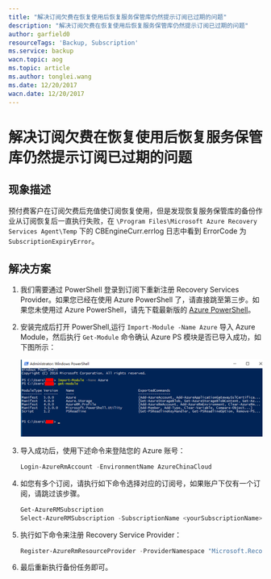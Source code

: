 ```yaml
---
title: "解决订阅欠费在恢复使用后恢复服务保管库仍然提示订阅已过期的问题"
description: "解决订阅欠费在恢复使用后恢复服务保管库仍然提示订阅已过期的问题"
author: garfield0
resourceTags: 'Backup, Subscription'
ms.service: backup
wacn.topic: aog
ms.topic: article
ms.author: tonglei.wang
ms.date: 12/20/2017
wacn.date: 12/20/2017
---
```


# 解决订阅欠费在恢复使用后恢复服务保管库仍然提示订阅已过期的问题

## 现象描述

预付费客户在订阅欠费后充值使订阅恢复使用，但是发现恢复服务保管库的备份作业从订阅恢复后一直执行失败，在 `\Program Files\Microsoft Azure Recovery Services Agent\Temp` 下的 CBEngineCurr.errlog 日志中看到 ErrorCode 为 `SubscriptionExpiryError`。

## 解决方案

1. 我们需要通过 PowerShell 登录到订阅下重新注册 Recovery Services Provider。如果您已经在使用 Azure PowerShell 了，请直接跳至第三步。如果您未使用过 Azure PowerShell，请先下载最新版的 [Azure PowerShell](https://github.com/Azure/azure-powershell/releases)。

2. 安装完成后打开 PowerShell,运行 `Import-Module -Name Azure` 导入 Azure Module，然后执行 `Get-Module` 命令确认 Azure PS 模块是否已导入成功，如下图所示：

    ![01](media/aog-backup-error-after-sub-expire-then-recovery/01.png)

3. 导入成功后，使用下述命令来登陆您的 Azure 账号：

    ```PowerShell
    Login-AzureRmAccount -EnvironmentName AzureChinaCloud
    ```
    
4. 如您有多个订阅，请执行如下命令选择对应的订阅号，如果账户下仅有一个订阅，请跳过该步骤。

    ```PowerShell
    Get-AzureRMSubscription
    Select-AzureRMSubscription -SubscriptionName <yourSubscriptionName>
    ```

5. 执行如下命令来注册 Recovery Service Provider：

    ```PowerShell
    Register-AzureRmResourceProvider -ProviderNamespace "Microsoft.RecoveryServices"
    ```

6. 最后重新执行备份任务即可。